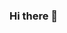 ### Hi there 👋

<!--
**sfbdev/sfbdev** is a ✨ _special_ ✨ repository because its `README.md` (this file) appears on your GitHub profile.

Here are some ideas to get you started:

- 🔭 I’m currently working on ...
 🌱 I’m currently learning Vanilla JS, Vue JS and English
- 👯 I’m looking to collaborate on ...
- 🤔 I’m looking for help with ...
 💬 Ask me about Front-end
- 📫 How to reach me: ...
- 😄 Pronouns: ...
- ⚡ Fun fact: ...
-->
